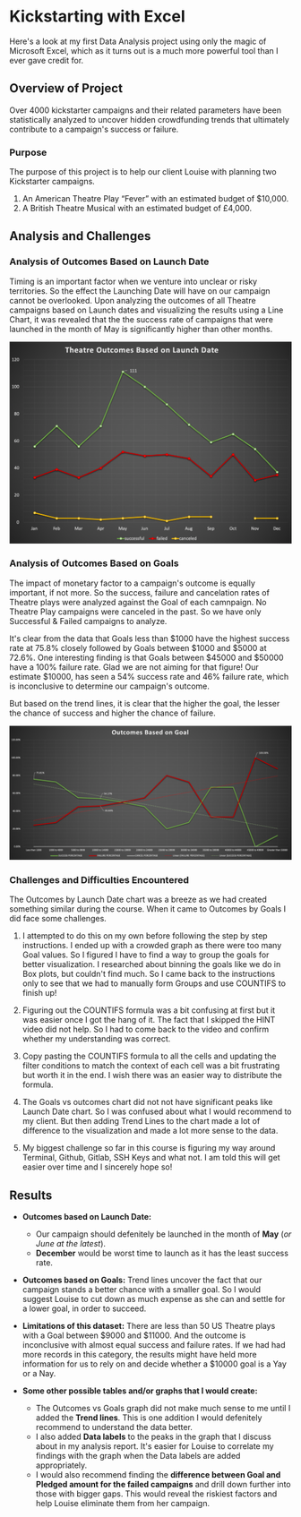 # Kickstarting with Excel

Here's a look at my first Data Analysis project using only the magic of Microsoft Excel, which as it turns out is a much more powerful tool than I ever gave credit for.

## Overview of Project

Over 4000 kickstarter campaigns and their related parameters have been statistically analyzed to uncover hidden crowdfunding trends that ultimately contribute to a campaign's success or failure.

### Purpose

The purpose of this project is to help our client Louise with planning two Kickstarter campaigns. 

1. An American Theatre Play “Fever” with an estimated budget of $10,000. 
2. A British Theatre Musical with an estimated budget of £4,000. 

## Analysis and Challenges

### Analysis of Outcomes Based on Launch Date

Timing is an important factor when we venture into unclear or risky territories. So the effect the Launching Date will have on our campaign cannot be overlooked. Upon analyzing the outcomes of all Theatre campaigns based on Launch dates and visualizing the results using a Line Chart, it was revealed that the the success rate of campaigns that were launched in the month of May is significantly higher than other months.

<p align="center"><img src="https://github.com/yazhcodes/Kickstarter-Analysis/blob/main/Challenge/Resources/Theater_Outcomes_vs_Launch.png"></img>

### Analysis of Outcomes Based on Goals

The impact of monetary factor to a campaign's outcome is equally important, if not more. So the success, failure and cancelation rates of Theatre plays were analyzed against the Goal of each camnpaign. No Theatre Play campaigns were canceled in the past. So we have only Successful & Failed campaigns to analyze.

It's clear from the data that Goals less than $1000 have the highest success rate at 75.8% closely followed by Goals between $1000 and $5000 at 72.6%. One interesting finding is that Goals between $45000 and $50000 have a 100% failure rate. Glad we are not aiming for that figure! Our estimate $10000, has seen a 54% success rate and 46% failure rate, which is inconclusive to determine our campaign's outcome.

But based on the trend lines, it is clear that the higher the goal, the lesser the chance of success and higher the chance of failure.

<p align="center"><img src="https://github.com/yazhcodes/Kickstarter-Analysis/blob/main/Challenge/Resources/Outcomes_vs_Goals.png"></img>

### Challenges and Difficulties Encountered

The Outcomes by Launch Date chart was a breeze as we had created something similar during the course. When it came to Outcomes by Goals I did face some challenges.

1. I attempted to do this on my own before following the step by step instructions. I ended up with a crowded graph as there were too many Goal values. So I figured I have to find a way to group the goals for better visualization. I researched about binning the goals like we do in Box plots, but couldn't find much. So I came back to the instructions only to see that we had to manually form Groups and use COUNTIFS to finish up!
  
2. Figuring out the COUNTIFS formula was a bit confusing at first but it was easier once I got the hang of it. The fact that I skipped the HINT video did not help. So I had to come back to the video and confirm whether my understanding was correct.

3. Copy pasting the COUNTIFS formula to all the cells and updating the filter conditions to match the context of each cell was a bit frustrating but worth it in the end. I wish there was an easier way to distribute the formula.

4. The Goals vs outcomes chart did not not have significant peaks like Launch Date chart. So I was confused about what I would recommend to my client. But then adding Trend Lines to the chart made a lot of difference to the visualization and made a lot more sense to the data.

5. My biggest challenge so far in this course is figuring my way around Terminal, Github, Gitlab, SSH Keys and what not. I am told this will get easier over time and I sincerely hope so!


## Results

- **Outcomes based on Launch Date:**
	* Our campaign should defenitely be launched in the month of **May** (*or June at the latest*).
	* **December** would be worst time to launch as it has the least success rate. 

- **Outcomes based on Goals:** Trend lines uncover the fact that our campaign stands a better chance with a smaller goal. So I would suggest Louise to cut down as much expense as she can and settle for a lower goal, in order to succeed.

- **Limitations of this dataset:** There are less than 50 US Theatre plays with a Goal between $9000 and $11000. And the outcome is inconclusive with almost equal success and failure rates. If we had had more records in this category, the results might have held more information for us to rely on and decide whether a $10000 goal is a Yay or a Nay.

- **Some other possible tables and/or graphs that I would create:**

	* The Outcomes vs Goals graph did not make much sense to me until I added the **Trend lines**. This is one addition I would defenitely recommend to understand the data better.
	* I also added **Data labels** to the peaks in the graph that I discuss about in my analysis report. It's easier for Louise to correlate my findings with the graph when the Data labels are added appropriately.
	* I would also recommend finding the **difference between Goal and Pledged amount for the failed campaigns** and drill down further into those with bigger gaps. This would reveal the riskiest factors and help Louise eliminate them from her campaign.

